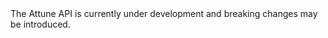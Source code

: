 <aside class="warning">
  The Attune API is currently under development and breaking changes may be introduced.
</aside>
